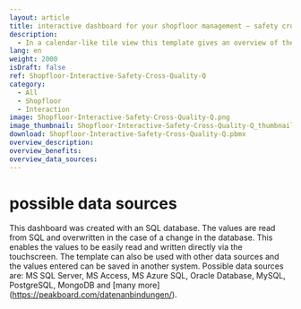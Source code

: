 ```yaml
---
layout: article
title: interactive dashboard for your shopfloor management – safety cross and quality q as lean management tools
description: 
  - In a calendar-like tile view this template gives an overview of the safety and quality in the organization contributing to a continuous improvement process (kaizen). The safety cross visualizes accidents and severity of injury at the workplace. The quality Q displays product quality - for an improved quality management in the manufacturing area. Adjust and save the values of individual tiles in a SQL database via touch screen or mouse. This will give both managers and workers a transparent overview of the safety, efficiency and productivity at the shopfloor.
lang: en
weight: 2000
isDraft: false
ref: Shopfloor-Interactive-Safety-Cross-Quality-Q
category:
  - All
  - Shopfloor
  - Interaction
image: Shopfloor-Interactive-Safety-Cross-Quality-Q.png
image_thumbnail: Shopfloor-Interactive-Safety-Cross-Quality-Q_thumbnail.png
download: Shopfloor-Interactive-Safety-Cross-Quality-Q.pbmx
overview_description:
overview_benefits:
overview_data_sources:
---
```


# possible data sources

This dashboard was created with an SQL database. The values are read from SQL and overwritten in the case of a change in the database. This enables the values to be easily read and written directly via the touchscreen. The template can also be used with other data sources and the values entered can be saved in another system. Possible data sources are: MS SQL Server, MS Access, MS Azure SQL, Oracle Database, MySQL, PostgreSQL, MongoDB and [many more] (https://peakboard.com/datenanbindungen/).
